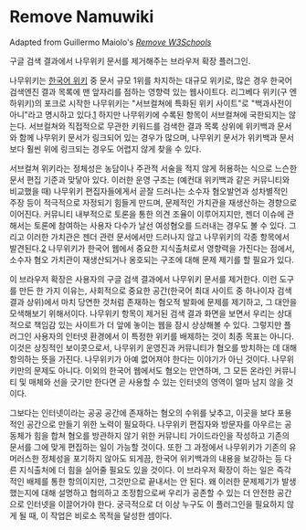 Remove Namuwiki
=====
Adapted from Guillermo Maiolo's *[Remove W3Schools](https://github.com/GMaiolo/remove-w3schools)*

구글 검색 결과에서 나무위키 문서를 제거해주는 브라우저 확장 플러그인.

나무위키는 [한국어 위키](https://ko.wikipedia.org/wiki/한국어_위키_목록) 중 문서 규모 1위를 차지하는 대규모 위키로, 많은 경우 한국어 검색엔진 결과 목록에 맨 앞자리를 점하는 영향력 있는 웹사이트다. 리그베다 위키(구 엔하위키)의 포크로 시작한 나무위키는 "서브컬쳐에 특화된 위키 사이트"로 "백과사전이 아니"라고 명시하고 있다.[1](https://namu.wiki/w/나무위키) 하지만 나무위키에 수록된 항목이 서브컬쳐에 국한되지는 않는다. 서브컬쳐와 직접적으로 무관한 키워드를 검색한 결과 목록 상위에 위키백과 문서와 함께 나무위키 문서가 링크되어 있는 경우가 많으며, 나무위키 문서가 위키백과 문서보다 훨씬 위에 링크되는 경우도 어렵지 않게 찾을 수 있다.

서브컬쳐 위키라는 정체성은 농담이나 주관적 서술을 적지 않게 허용하는 식으로 느슨한 문서 편집 기준과 맞닿아 있다. 이러한 운영 구조는 (예컨대 위키백과 같은 커뮤니티와 비교했을 때) 나무위키 편집자들에게서 곧잘 드러나는 소수자 혐오발언과 성차별적인 주장 등이 적극적으로 자정되기 힘들게 만드며, 문제적인 가치관을 재생산하는 경향으로 이어진다. 커뮤니티 내부적으로 토론을 통한 의견 조율이 이루어지지만, 젠더 이슈에 관해서는 토론에 참여하는 사용자 다수가 날선 여성혐오를 드러내는 경우도 볼 수 있다. 그리고 이러한 가치관은 젠더 관련 문서에서만 드러나지 않고 나무위키의 각종 항목에서 발견된다.[2](http://ize.co.kr/articleView.html?no=2016061909477213310) 나무위키가 한국어 웹에서 중요한 지식출처로서 영향력을 가진다는 점에서, 소수자 혐오 가치관이 재생산되거나 옹호되는 구조에 대해 문제 제기를 할 필요가 있다. 

이 브라우저 확장은 사용자의 구글 검색 결과에서 나무위키 문서를 제거한다. 이런 도구를 만든 한 가지 이유는, 사회적으로 중요한 공간(한국어 최대 사이트 중 하나이자 검색 결과 상위)에서 마치 당연한 것처럼 존재하는 혐오적 발화에 문제를 제기하고, 그 대안을 모색해보기 위해서이다. 나무위키 항목이 제거된 검색 결과 화면을 보면서 우리는 상대적으로 책임감 있는 사이트가 더 앞에 놓이는 웹을 잠시 상상해볼 수 있다. 그렇지만 플러그인 사용자의 인터넷 환경에서 이 특정한 위키를 배제하는 것이 최종 목표는 아니다. 이것은 상징적인 보이콧으로서, 나무위키 운영진과 커뮤니티가 혐오를 방치하는 데 대해 항의하는 뜻을 가진다. 나무위키가 아예 없어져야 한다는 이야기가 아닌 것이다. 나무위키만의 문제도 아니다. 이외의 한국어 웹에서도 혐오는 만연하며, 그 모든 온라인 커뮤니티 및 매체와 선을 긋기만 한다면 곧 사용할 수 있는 인터넷의 영역이 얼마 남지 않을 것이다.

그보다는 인터넷이라는 공공 공간에 존재하는 혐오의 수위를 낮추고, 이곳을 보다 포용적인 공간으로 만들기 위한 노력이 필요하다. 나무위키 편집자와 방문자를 아우르는 공동체가 힘을 합쳐 혐오를 방관하지 않기 위한 커뮤니티 가이드라인을 작성하고 기존의 문서를 그에 맞게 편집하는 일이 가능할 것이다. 또한 그 과정에서 나무위키가 기존의 유머러스한 정체성을 포기하지 않아도 되게끔, 한국어 위키백과의 내용을 보강하는 등 다른 지식출처에 더 힘을 실어줄 필요도 있을 것이다. 이 브라우저 확장이 하는 일은 즉각적인 배제를 통한 항의이지만, 그것만으로 끝내서는 안 된다. 왜 이러한 문제제기가 발생했는지에 대해 설명하고 협의하고 조정함으로써 우리가 공존할 수 있는 더 안전한 공간으로 인터넷을 이끌어가야 한다. 궁극적으로 더 이상 누구도 이 플러그인을 필요하지 않게 될 때, 이 작업은 비로소 목적을 달성한 셈이다.